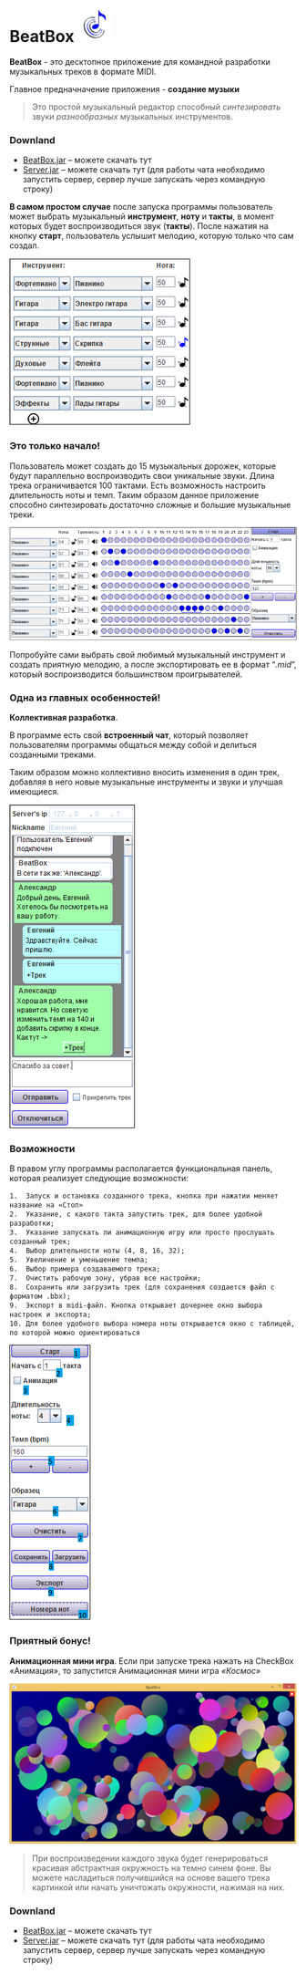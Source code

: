# BeatBox ![](src/com/demsasha/resources/images/logo.png)  
**BeatBox** - это десктопное приложение для командной разработки музыкальных треков в формате MIDI.

Главное предначначение приложения - **создание музыки**


>Это простой музыкальный редактор способный *синтезировать* звуки *разнообразных* музыкальных инструментов. 
### Downland 
+ [BeatBox.jar](out/artifacts/BeatBox_jar/BeatBox.jar) – можете скачать тут
+ [Server.jar](out/artifacts/Server_jar/Server.jar) – можете скачать тут (для работы чата необходимо запустить сервер, сервер лучше запускать через командную строку)

**В самом простом случае** после запуска программы пользователь может  выбрать музыкальный **инструмент**, **ноту** и **такты**, в момент которых будет воспроизводиться звук (**такты**). После нажатия на кнопку **старт**, пользователь услышит мелодию, которую только что сам создал.

![](src/com/demsasha/resources/images/instruments.png)

### Это только начало!

Пользователь может создать до 15 музыкальных дорожек, которые будут параллельно воспроизводить свои уникальные звуки. Длина трека ограничивается 100 тактами. Есть возможность настроить длительность ноты и темп. Таким образом данное приложение способно синтезировать достаточно сложные и большие музыкальные треки.

![](src/com/demsasha/resources/images/workZone.png)

Попробуйте сами выбрать свой любимый музыкальный инструмент и создать приятную мелодию, а после экспортировать ее в формат “*.mid*”, который воспроизводится большинством проигрывателей.

### Одна из главных особенностей! 
**Коллективная разработка**. 

 В программе есть свой **встроенный чат**, который позволяет пользователям программы общаться между собой и делиться созданными треками. 
 
 Таким образом можно коллективно вносить изменения в один трек, добавляя в него новые музыкальные инструменты и звуки и улучшая имеющиеся.

![](src/com/demsasha/resources/images/chat.png)

### Возможности 

В правом углу программы располагается функциональная панель, которая реализует следующие возможности: 



    1.	Запуск и остановка созданного трека, кнопка при нажатии меняет название на «Стоп»
    2.	Указание, с какого такта запустить трек, для более удобной разработки;
    3.	Указание запускать ли анимационную игру или просто прослушать созданный трек;
    4.	Выбор длительности ноты (4, 8, 16, 32);
    5.	Увеличение и уменьшение темпа;
    6.	Выбор примера создаваемого трека;
    7.	Очистить рабочую зону, убрав все настройки;
    8.	Сохранить или загрузить трек (для сохранения создается файл с форматом .bbx);
    9.	Экспорт в midi-файл. Кнопка открывает дочернее окно выбора настроек и экспорта;
    10.	Для более удобного выбора номера ноты открывается окно с таблицей, по которой можно ориентироваться

![](src/com/demsasha/resources/images/buttoms1.png)

###  Приятный бонус! 

**Анимационная мини игра**. Если при запуске трека нажать на CheckBox «Анимация», то запустится Анимационная мини игра *«Космос»* 

![](src/com/demsasha/resources/images/animation.png)
>При воспроизведении каждого звука будет генерироваться красивая абстрактная окружность на темно синем фоне. Вы можете насладиться получившийся на основе вашего трека картинкой или начать уничтожать окружности, нажимая на них.

### Downland 
+ [BeatBox.jar](out/artifacts/BeatBox_jar/BeatBox.jar) – можете скачать тут
+ [Server.jar](out/artifacts/Server_jar/Server.jar) – можете скачать тут (для работы чата необходимо запустить сервер, сервер лучше запускать через командную строку)

